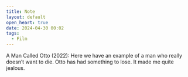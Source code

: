 ```yaml
---
title: Note
layout: default
open_heart: true
date: 2024-04-30 00:02
tags:
  - Film
---
```


A Man Called Otto (2022): Here we have an example of a man who really doesn’t want to die. Otto has had something to lose. It made me quite jealous.
